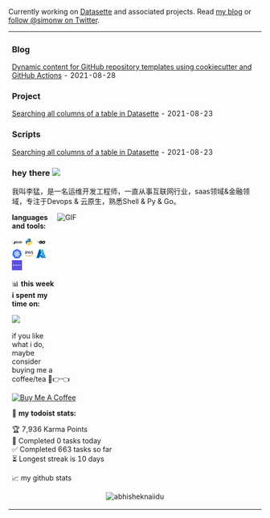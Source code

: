 Currently working on [Datasette](https://datasette.io/) and associated projects. Read [my blog](https://simonwillison.net/) or [follow @simonw on Twitter](https://twitter.com/simonw).

<table><tr><td valign="top" width="33%">

### Blog
<!-- blog starts -->
[Dynamic content for GitHub repository templates using cookiecutter and GitHub Actions](http://simonwillison.net/2021/Aug/28/dynamic-github-repository-templates/) - 2021-08-28
<!-- blog ends -->

### Project
<!-- tils starts -->
[Searching all columns of a table in Datasette](https://til.simonwillison.net/datasette/search-all-columns-trick) - 2021-08-23
<!-- blog ends -->
  
### Scripts
<!-- tils starts -->
[Searching all columns of a table in Datasette](https://til.simonwillison.net/datasette/search-all-columns-trick) - 2021-08-23
<!-- blog ends -->
 
 ### hey there <img src="https://media.giphy.com/media/hvRJCLFzcasrR4ia7z/giphy.gif" width="25px">
我叫李猛，是一名运维开发工程师，一直从事互联网行业，saas领域&金融领域，专注于Devops & 云原生，熟悉Shell & Py & Go。


  <img align="right" alt="GIF" src="https://github.com/abhisheknaiidu/abhisheknaiidu/blob/master/code.gif?raw=true" width="400" height="320" />

**languages and tools:** 

<code><img height="20" src="https://raw.githubusercontent.com/github/explore/80688e429a7d4ef2fca1e82350fe8e3517d3494d/topics/bash/bash.png"></code>
<code><img height="20" src="https://raw.githubusercontent.com/github/explore/80688e429a7d4ef2fca1e82350fe8e3517d3494d/topics/python/python.png"></code>
<code><img height="20" src="https://raw.githubusercontent.com/github/explore/80688e429a7d4ef2fca1e82350fe8e3517d3494d/topics/go/go.png"></code>
<code><img height="20" src="https://raw.githubusercontent.com/github/explore/80688e429a7d4ef2fca1e82350fe8e3517d3494d/topics/kubernetes/kubernetes.png"></code>
<code><img height="20" src="https://raw.githubusercontent.com/github/explore/80688e429a7d4ef2fca1e82350fe8e3517d3494d/topics/aws/aws.png"></code>
<code><img height="20" src="https://raw.githubusercontent.com/github/explore/80688e429a7d4ef2fca1e82350fe8e3517d3494d/topics/azure/azure.png"></code>
<code><img height="20" src="https://raw.githubusercontent.com/github/explore/80688e429a7d4ef2fca1e82350fe8e3517d3494d/topics/terraform/terraform.png"></code>

📊 **this week i spent my time on:**
<!--START_SECTION:waka-->
![](https://github-readme-stats.vercel.app/api?username=olddriver4&theme=dark)

<!--END_SECTION:waka-->

if you like what i do, maybe consider buying me a coffee/tea 🥺👉👈

<a href="https://www.buymeacoffee.com/abhisheknaiidu" target="_blank"><img src="https://cdn.buymeacoffee.com/buttons/v2/default-red.png" alt="Buy Me A Coffee" width="150" ></a>

🚧 **my todoist stats:**
<!-- TODO-IST:START -->
🏆  7,936 Karma Points           
🌸  Completed 0 tasks today           
✅  Completed 663 tasks so far           
⏳  Longest streak is 10 days
<!-- TODO-IST:END -->


📈 my github stats

<p align="center"> <img src="https://github-readme-stats.vercel.app/api?username=abhisheknaiidu&show_icons=true&theme=gotham" alt="abhisheknaiidu" />
